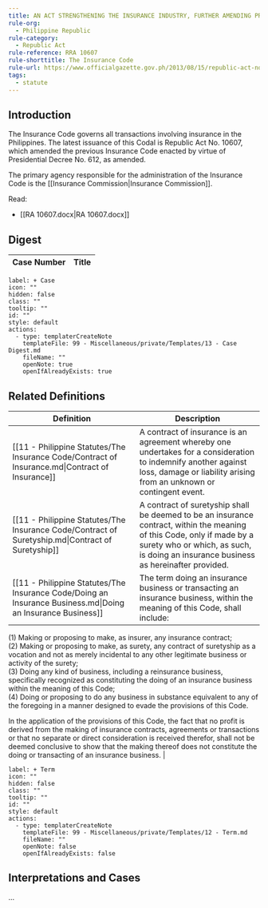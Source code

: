 ```yaml
---
title: AN ACT STRENGTHENING THE INSURANCE INDUSTRY, FURTHER AMENDING PRESIDENTIAL DECREE NO. 612, OTHERWISE KNOWN AS THE INSURANCE CODE, AS AMENDED BY PRESIDENTIAL DECREE NOS. 1141, 1280, 1455, 1460, 1814 AND 1981, AND BATAS PAMBANSA BLG. 874, AND FOR OTHER PURPOSES
rule-org:
  - Philippine Republic
rule-category:
  - Republic Act
rule-reference: RRA 10607
rule-shorttitle: The Insurance Code
rule-url: https://www.officialgazette.gov.ph/2013/08/15/republic-act-no-10607/
tags:
  - statute
---
```


## Introduction
The Insurance Code governs all transactions involving insurance in the Philippines. The latest issuance of this Codal is Republic Act No. 10607, which amended the previous Insurance Code enacted by virtue of Presidential Decree No. 612, as amended.

The primary agency responsible for the administration of the Insurance Code is the [[Insurance Commission|Insurance Commission]].

Read:
- [[RA 10607.docx|RA 10607.docx]]

## Digest
| Case Number | Title |
| ----------- | ----- |


```meta-bind-button
label: + Case
icon: ""
hidden: false
class: ""
tooltip: ""
id: ""
style: default
actions:
  - type: templaterCreateNote
    templateFile: 99 - Miscellaneous/private/Templates/13 - Case Digest.md
    fileName: ""
    openNote: true
    openIfAlreadyExists: true

```

## Related Definitions

| Definition                                                                                                  | Description                                                                                                                                                                                                                                                                                                                                                                                                                                                                                                                                                                                                                                                                                                                                                                                                                                                                                                                                                                                                                                                                                 |
| ----------------------------------------------------------------------------------------------------------- | ------------------------------------------------------------------------------------------------------------------------------------------------------------------------------------------------------------------------------------------------------------------------------------------------------------------------------------------------------------------------------------------------------------------------------------------------------------------------------------------------------------------------------------------------------------------------------------------------------------------------------------------------------------------------------------------------------------------------------------------------------------------------------------------------------------------------------------------------------------------------------------------------------------------------------------------------------------------------------------------------------------------------------------------------------------------------------------------- |
| [[11 - Philippine Statutes/The Insurance Code/Contract of Insurance.md\|Contract of Insurance]]             | A contract of insurance is an agreement whereby one undertakes for a consideration to indemnify another against loss, damage or liability arising from an unknown or contingent event.                                                                                                                                                                                                                                                                                                                                                                                                                                                                                                                                                                                                                                                                                                                                                                                                                                                                                                      |
| [[11 - Philippine Statutes/The Insurance Code/Contract of Suretyship.md\|Contract of Suretyship]]           | A contract of suretyship shall be deemed to be an insurance contract, within the meaning of this Code, only if made by a surety who or which, as such, is doing an insurance business as hereinafter provided.                                                                                                                                                                                                                                                                                                                                                                                                                                                                                                                                                                                                                                                                                                                                                                                                                                                                              |
| [[11 - Philippine Statutes/The Insurance Code/Doing an Insurance Business.md\|Doing an Insurance Business]] | The term doing an insurance business or transacting an insurance business, within the meaning of this Code, shall include: 
(1) Making or proposing to make, as insurer, any insurance contract;  
(2) Making or proposing to make, as surety, any contract of suretyship as a vocation and not as merely incidental to any other legitimate business or activity of the surety;  
(3) Doing any kind of business, including a reinsurance business, specifically recognized as constituting the doing of an insurance business within the meaning of this Code;  
(4) Doing or proposing to do any business in substance equivalent to any of the foregoing in a manner designed to evade the provisions of this Code.  

In the application of the provisions of this Code, the fact that no profit is derived from the making of insurance contracts, agreements or transactions or that no separate or direct consideration is received therefor, shall not be deemed conclusive to show that the making thereof does not constitute the doing or transacting of an insurance business. |


```meta-bind-button
label: + Term
icon: ""
hidden: false
class: ""
tooltip: ""
id: ""
style: default
actions:
  - type: templaterCreateNote
    templateFile: 99 - Miscellaneous/private/Templates/12 - Term.md
    fileName: ""
    openNote: false
    openIfAlreadyExists: false

```

## Interpretations and Cases
…
